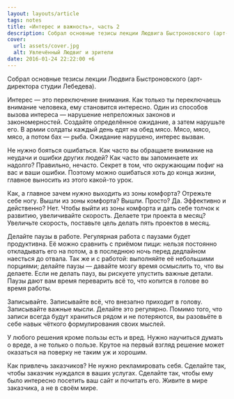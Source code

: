 ```yaml
---
layout: layouts/article
tags: notes
title: «Интерес и важность», часть 2
description: Собрал основные тезисы лекции Людвига Быстроновского (арт-директора студии Лебедева).
cover:
  url: assets/cover.jpg
  alt: Увлечённый Людвиг и зрители
date: 2016-01-24 22:22:00 +6
---
```

<p class="subtitle">Собрал основные тезисы лекции Людвига Быстроновского (арт-директора студии Лебедева).</p>

Интерес — это переключение внимания. Как только ты переключаешь внимание человека, ему становится интересно. Один из способов вызова интереса — нарушение непреложных законов и закономерностей. Создайте определённое ожидание, а затем нарушьте его. В армии солдаты каждый день едят на обед мясо. Мясо, мясо, мясо, а потом бах — рыба. Ожидание нарушено, интерес вызван.

Не нужно бояться ошибаться. Как часто вы обращаете внимание на неудачи и ошибки других людей? Как часто вы запоминаете их надолго? Правильно, нечасто. Секрет в том, что окружающим пофиг на вас и ваши ошибки. Поэтому можно ошибаться хоть до конца жизни, главное выносить из этого какой-то урок.

Как, а главное зачем нужно выходить из зоны комфорта? Отрежьте себе ногу. Вышли из зоны комфорта? Вышли. Просто? Да. Эффективно и действенно? Нет. Чтобы выйти из зоны комфорта и дать себе толчок к развитию, увеличивайте скорость. Делаете три проекта в месяц? Увеличьте скорость, поставьте цель делать пять проектов в месяц.

Делайте паузы в работе. Регулярная работа с паузами будет продуктивна. Её можно сравнить с приёмом пищи: нельзя постоянно откладывать его на потом, а в последнюю ночь перед дедлайном наесться до отвала. Так же и с работой: выполняйте её небольшими порциями; делайте паузы — давайте мозгу время осмыслить то, что вы делаете. Если не делать пауз, вы рискуете упустить важные детали. Паузы дают вам время переварить всё то, что копится в голове во время работы.

Записывайте. Записывайте всё, что внезапно приходит в голову. Записывайте важные мысли. Делайте это регулярно. Помимо того, что записи всегда будут храниться рядом и не потеряются, вы разовьёте в себе навык чёткого формулирования своих мыслей.

У любого решения кроме пользы есть и вред. Нужно научиться думать о вреде, а не только о пользе. Крутое на первый взгляд решение может оказаться на поверку не таким уж и хорошим.

Как привлечь заказчиков? Не нужно рекламировать себя. Сделайте так, чтобы заказчик нуждался в ваших услугах. Сделайте так, чтобы ему было интересно посетить ваш сайт и почитать его. Живите в мире заказчика, а не в своём мире.
